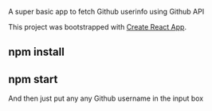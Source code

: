 A super basic app to fetch Github userinfo using Github API

This project was bootstrapped with [Create React App](https://github.com/facebookincubator/create-react-app).

## npm install

## npm start

And then just put any any Github username in the input box
